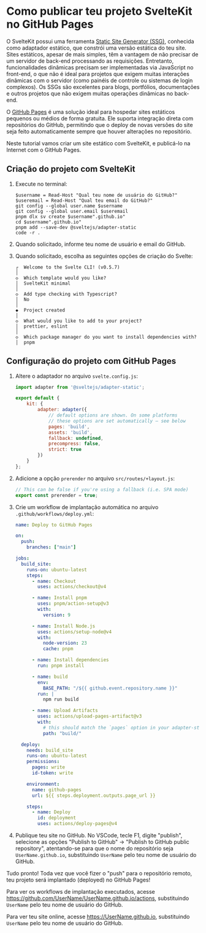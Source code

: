 # Como publicar teu projeto SvelteKit no GitHub Pages

O SvelteKit possui uma ferramenta [Static Site Generator (SSG)](https://svelte.dev/docs/kit/adapter-static), conhecida como adaptador estático, que constrói uma versão estática do teu site. Sites estáticos, apesar de mais simples, têm a vantagem de não precisar de um servidor de back-end processando as requisições. Entretanto, funcionalidades dinâmicas precisam ser implementadas via JavaScript no front-end, o que não é ideal para projetos que exigem muitas interações dinâmicas com o servidor (como painéis de controle ou sistemas de login complexos). Os SSGs são excelentes para blogs, portfólios, documentações e outros projetos que não exigem muitas operações dinâmicas no back-end.

O [GitHub Pages](https://docs.github.com/en/pages/getting-started-with-github-pages/about-github-pages) é uma solução ideal para hospedar sites estáticos pequenos ou médios de forma gratuita. Ele suporta integração direta com repositórios do GitHub, permitindo que o deploy de novas versões do site seja feito automaticamente sempre que houver alterações no repositório.

Neste tutorial vamos criar um site estático com SvelteKit, e publicá-lo na Internet com o GitHub Pages.

## Criação do projeto com SvelteKit

1. Execute no terminal:

    ```
    $username = Read-Host "Qual teu nome de usuário do GitHub?"
    $useremail = Read-Host "Qual teu email do GitHub?"
    git config --global user.name $username
    git config --global user.email $useremail
    pnpm dlx sv create $username".github.io"
    cd $username".github.io"
    pnpm add --save-dev @sveltejs/adapter-static
    code -r .
    ```

2. Quando solicitado, informe teu nome de usuário e email do GitHub.

3. Quando solicitado, escolha as seguintes opções de criação do Svelte:

    ```
    ┌  Welcome to the Svelte CLI! (v0.5.7)
    │
    ◇  Which template would you like?
    │  SvelteKit minimal
    │
    ◇  Add type checking with Typescript?
    │  No
    │
    ◆  Project created
    │
    ◇  What would you like to add to your project?
    │  prettier, eslint
    │
    ◇  Which package manager do you want to install dependencies with?
    │  pnpm
    ```

## Configuração do projeto com GitHub Pages

1. Altere o adaptador no arquivo `svelte.config.js`:

    ```js
    import adapter from '@sveltejs/adapter-static';

    export default {
        kit: {
            adapter: adapter({
                // default options are shown. On some platforms
                // these options are set automatically — see below
                pages: 'build',
                assets: 'build',
                fallback: undefined,
                precompress: false,
                strict: true
            })
        }
    };
    ```

2. Adicione a opção `prerender` no arquivo `src/routes/+layout.js`:

    ```js
    // This can be false if you're using a fallback (i.e. SPA mode)
    export const prerender = true;
    ```

3. Crie um workflow de implantação automática no arquivo `.github/workflows/deploy.yml`:

    ```yml
    name: Deploy to GitHub Pages
    
    on:
      push:
        branches: ["main"]
    
    jobs:
      build_site:
        runs-on: ubuntu-latest
        steps:
          - name: Checkout
            uses: actions/checkout@v4
    
          - name: Install pnpm
            uses: pnpm/action-setup@v3
            with:
              version: 9
    
          - name: Install Node.js
            uses: actions/setup-node@v4
            with:
              node-version: 23
              cache: pnpm
    
          - name: Install dependencies
            run: pnpm install
    
          - name: build
            env:
              BASE_PATH: "/${{ github.event.repository.name }}"
            run: |
              npm run build
    
          - name: Upload Artifacts
            uses: actions/upload-pages-artifact@v3
            with:
              # this should match the `pages` option in your adapter-static options
              path: "build/"
    
      deploy:
        needs: build_site
        runs-on: ubuntu-latest
        permissions:
          pages: write
          id-token: write
    
        environment:
          name: github-pages
          url: ${{ steps.deployment.outputs.page_url }}
    
        steps:
          - name: Deploy
            id: deployment
            uses: actions/deploy-pages@v4
    ```

4. Publique teu site no GitHub. No VSCode, tecle F1, digite "publish", selecione as opções "Publish to GitHub" → "Publish to GitHub public repository", atentando-se para que o nome do repositório seja `UserName.github.io`, substituindo `UserName` pelo teu nome de usuário do GitHub.

<!-- ## Configuração remota do projeto com GitHub Pages

1. Acesse o site https://github.com/UserName/UserName.github.io/settings/pages, substituindo `UserName` pelo teu nome de usuário do GitHub.
2. Em "Build and deployment" → "Source", selecione "GitHub Actions" -->

Tudo pronto! Toda vez que você fizer o "push" para o repositório remoto, teu projeto será implantado (deployed) no GitHub Pages!

Para ver os workflows de implantação executados, acesse https://github.com/UserName/UserName.github.io/actions, substituindo `UserName` pelo teu nome de usuário do GitHub.

Para ver teu site online, acesse https://UserName.github.io, substituindo `UserName` pelo teu nome de usuário do GitHub.